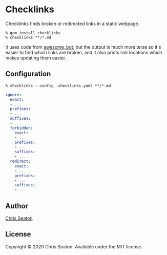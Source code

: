 # Checklinks

Checklinks finds broken or redirected links in a static webpage.

```
% gem install checklinks
% checklinks **/*.md
```

It uses code from [awesome_bot](https://github.com/dkhamsing/awesome_bot), but the output is much more terse so it's easier to find which links are broken, and it also prints link locations which makes updating them easier.

## Configuration

```
% checklinks --config .checklinks.yaml **/*.md
```

```yaml
ignore:
  exact:
  - ...
  prefixes:
  - ...
  suffixes:
  - ...
  forbidden:
    exact:
    - ...
    prefixes:
    - ...
    suffixes:
    - ...
  redirect:
    exact:
    - ...
    prefixes:
    - ...
    suffixes:
    - ...
```

## Author

[Chris Seaton](https://chrisseaton.com/)

## License

Copyright © 2020 Chris Seaton. Available under the MIT license.
